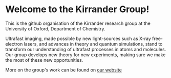 # Welcome to the Kirrander Group!

This is the github organisation of the Kirrander research group at the University of Oxford, Department of Chemistry.

Ultrafast imaging, made possible by new light-sources such as X-ray free-electron lasers, and advances in theory and quantum simulations, stand to transform our understanding of ultrafast processes in atoms and molecules. Our group develops new theory for new experiments, making sure we make the most of these new opportunities.

More on the group's work can be found on [our website](https://kirrander.web.ox.ac.uk)
